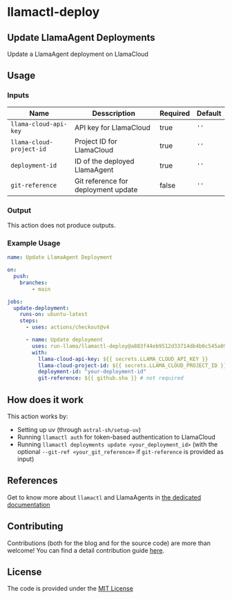 # llamactl-deploy

## Update LlamaAgent Deployments

Update a LlamaAgent deployment on LlamaCloud

## Usage

### Inputs

| Name | Desscription | Required | Default |
|------|--------------|----------|---------|
| `llama-cloud-api-key` | API key for LlamaCloud | true | `''` |
| `llama-cloud-project-id` | Project ID for LlamaCloud | true | `''` |
| `deployment-id` | ID of the deployed LlamaAgent | true | `''` |
| `git-reference` | Git reference for deployment update | false | `''` |

### Output

This action does not produce outputs.

### Example Usage

```yml
name: Update LlamaAgent Deployment

on:
  push:
    branches:
        - main

jobs:
  update-deployment:
    runs-on: ubuntu-latest
    steps:
      - uses: actions/checkout@v4

      - name: Update deployment
        uses: run-llama/llamactl-deploy@a883f44eb9512d33714db4b0c545a099b93577ec
        with:
          llama-cloud-api-key: ${{ secrets.LLAMA_CLOUD_API_KEY }}
          llama-cloud-project-id: ${{ secrets.LLAMA_CLOUD_PROJECT_ID }}
          deployment-id: "your-deployment-id"
          git-reference: ${{ github.sha }} # not required
```

## How does it work

This action works by:

- Setting up uv (through `astral-sh/setup-uv`)
- Running `llamactl auth` for token-based authentication to LlamaCloud
- Running `llamactl deployments update <your_deployment_id>` (with the optional `--git-ref <your_git_reference>` if `git-reference` is provided as input)

## References

Get to know more about `llamactl` and LlamaAgents in [the dedicated documentation](https://developers.llamaindex.ai/python/cloud/llamaagents/getting-started/)

## Contributing

Contributions (both for the blog and for the source code) are more than welcome! You can find a detail contribution guide [here](./CONTRIBUTING.md).

## License

The code is provided under the [MIT License](./LICENSE)
